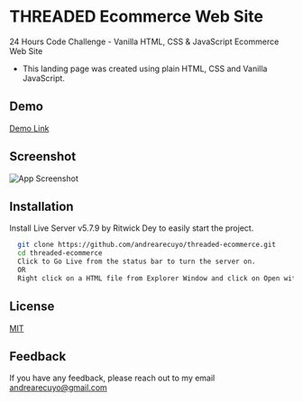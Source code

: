 
# THREADED Ecommerce Web Site

24 Hours Code Challenge - Vanilla HTML, CSS & JavaScript Ecommerce Web Site

- This landing page was created using plain HTML, CSS and Vanilla JavaScript.

## Demo

[Demo Link](https://threaded-ecommerce.netlify.app/)


## Screenshot

![App Screenshot](https://lh3.googleusercontent.com/u/0/drive-viewer/AFGJ81pAifB9SIwtR1XXlzmPU7SliPew_oWrAfd4D8HCo49LKexjgkFbXPxigM5r2CZaXPsQ4T20X_aIyvbLEG76eo2gTKzG=w2712-h1772)


## Installation

Install Live Server v5.7.9 by Ritwick Dey to easily start the project.

```bash
  git clone https://github.com/andrearecuyo/threaded-ecommerce.git
  cd threaded-ecommerce
  Click to Go Live from the status bar to turn the server on.
  OR
  Right click on a HTML file from Explorer Window and click on Open with Live Server.
```
    
## License

[MIT](https://choosealicense.com/licenses/mit/)


## Feedback

If you have any feedback, please reach out to my email andrearecuyo@gmail.com

